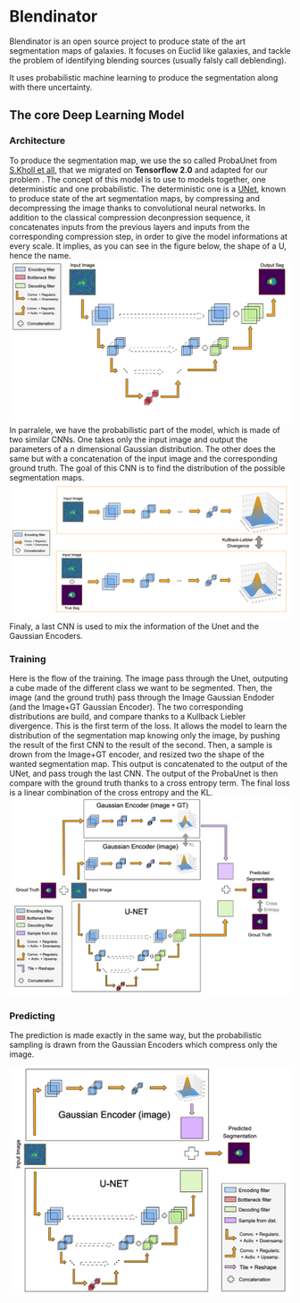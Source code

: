 # Blendinator
  
Blendinator is an open source project to produce state of the art segmentation maps of galaxies. It focuses on Euclid like galaxies, and tackle the problem of identifying blending sources (usually falsly call deblending).

It uses probabilistic machine learning to produce the segmentation along with there uncertainty.

## The core Deep Learning Model

### Architecture
To produce the segmentation map, we use the so called ProbaUnet from [S.Kholl et all](https://github.com/SimonKohl/probabilistic_unet), that we  migrated on **Tensorflow 2.0** and adapted for our problem .
The concept of this model is to use to models together, one deterministic and one probabilistic. The deterministic one is a [UNet](https://arxiv.org/abs/1505.04597),  known to produce state of the art segmentation maps, by compressing and decompressing the image thanks to convolutional neural networks. In addition to the classical compression deconpression sequence, it concatenates inputs from the previous layers and inputs from the corresponding compression step, in order to give the model informations at every scale. It implies, as you can see in the figure below, the shape of a U, hence the name.
![Unet](Unet_scheme.png)
In parralele, we have the probabilistic part of the model, which is made of two similar CNNs. One takes only the input image and output the parameters of a $n$ dimensional Gaussian distribution. The other does the same but with a concatenation of the input image and the corresponding ground truth. The goal of this CNN is to find the distribution of the possible segmentation maps.
![Multivariate Gaussian Encoders](Multivariate_encoders.png)Finaly, a last CNN is used to mix the information of the Unet and the Gaussian Encoders.
### Training
Here is the flow of the training. The image pass through the Unet, outputing a cube made of the different class we want to be segmented. Then, the image (and the ground truth) pass through the Image Gaussian Endoder (and the Image+GT Gaussian Encoder). The two corresponding distributions are build, and compare thanks to a Kullback Liebler divergence. This is the first term of the loss. It allows the model to learn the distribution of the segmentation map knowing only the image, by pushing the result of the first CNN to the result of the second.
Then, a sample is drown from the Image+GT encoder, and resized two the shape of the wanted segmentation map. This output is concatenated to the output of the UNet, and pass trough the last CNN. The output of the ProbaUnet is then compare with the ground truth thanks to a cross entropy term. The final loss is a linear combination of the cross entropy and the KL.
![PUnet during training](Punet_training.png)
### Predicting
The prediction is made exactly in the same way, but the probabilistic sampling is drawn from the Gaussian Encoders which compress only the image.

![PUnet during Prediction](Punet_testing.png)
